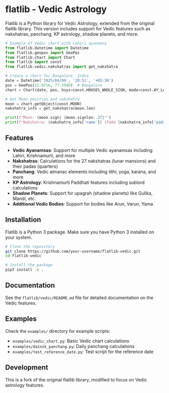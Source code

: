 # flatlib - Vedic Astrology

Flatlib is a Python library for Vedic Astrology, extended from the original flatlib library. This version includes support for Vedic features such as nakshatras, panchang, KP astrology, shadow planets, and more.

```python
# Example of Vedic chart with Lahiri ayanamsa
from flatlib.datetime import Datetime
from flatlib.geopos import GeoPos
from flatlib.chart import Chart
from flatlib import const
from flatlib.vedic.nakshatras import get_nakshatra

# Create a chart for Bangalore, India
date = Datetime('2025/04/09', '20:51', '+05:30')
pos = GeoPos(12.9716, 77.5946)  # Bangalore
chart = Chart(date, pos, hsys=const.HOUSES_WHOLE_SIGN, mode=const.AY_LAHIRI)

# Get Moon position and nakshatra
moon = chart.getObject(const.MOON)
nakshatra_info = get_nakshatra(moon.lon)

print(f"Moon: {moon.sign} {moon.signlon:.2f}°")
print(f"Nakshatra: {nakshatra_info['name']} (Pada {nakshatra_info['pada']})")
```

## Features

- **Vedic Ayanamsas**: Support for multiple Vedic ayanamsas including Lahiri, Krishnamurti, and more
- **Nakshatras**: Calculations for the 27 nakshatras (lunar mansions) and their padas (quarters)
- **Panchang**: Vedic almanac elements including tithi, yoga, karana, and more
- **KP Astrology**: Krishnamurti Paddhati features including sublord calculations
- **Shadow Planets**: Support for upagrah (shadow planets) like Gulika, Mandi, etc.
- **Additional Vedic Bodies**: Support for bodies like Arun, Varun, Yama

## Installation

Flatlib is a Python 3 package. Make sure you have Python 3 installed on your system.

```bash
# Clone the repository
git clone https://github.com/your-username/flatlib-vedic.git
cd flatlib-vedic

# Install the package
pip3 install -e .
```

## Documentation

See the `flatlib/vedic/README.md` file for detailed documentation on the Vedic features.

## Examples

Check the `examples/` directory for example scripts:

- `examples/vedic_chart.py`: Basic Vedic chart calculations
- `examples/dainik_panchang.py`: Daily panchang calculations
- `examples/test_reference_date.py`: Test script for the reference date

## Development

This is a fork of the original flatlib library, modified to focus on Vedic astrology features.